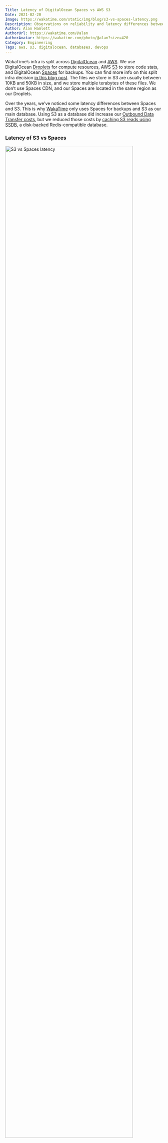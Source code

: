 ```yaml
---
Title: Latency of DigitalOcean Spaces vs AWS S3
Date: 2021-02-20
Image: https://wakatime.com/static/img/blog/s3-vs-spaces-latency.png
Description: Observations on reliability and latency differences between Amazon S3 and DigitalOcean Spaces object storage.
Author: Alan Hamlett
AuthorUrl: https://wakatime.com/@alan
AuthorAvatar: https://wakatime.com/photo/@alan?size=420
Category: Engineering
Tags: aws, s3, digitalocean, databases, devops
---
```


WakaTime’s infra is split across [DigitalOcean][digitalocean] and [AWS][aws].
We use DigitalOcean [Droplets][droplets] for compute resources, AWS [S3][s3] to store code stats, and DigitalOcean [Spaces][spaces] for backups.
You can find more info on this split infra decision [in this blog post][blog post 45].
The files we store in S3 are usually between 10KB and 50KB in size, and we store multiple terabytes of these files.
We don’t use Spaces CDN, and our Spaces are located in the same region as our Droplets.

Over the years, we’ve noticed some latency differences between Spaces and S3.
This is why [WakaTime][wakatime] only uses Spaces for backups and S3 as our main database.
Using S3 as a database did increase our [Outbound Data Transfer costs][s3 pricing], but we reduced those costs by [caching S3 reads using SSDB][blog post 45], a disk-backed Redis-compatible database.

### Latency of S3 vs Spaces

<img src="https://wakatime.com/static/img/blog/s3-vs-spaces-latency.png" class="img-thumbnail" alt="S3 vs Spaces latency" style="width:90%" />

The first thing we noticed was writing to DigitalOcean Spaces takes much longer than writing the same objects to S3.
Average write latency for S3 stays around 200ms when writing from DigitalOcean servers.
When writing the same files from the same servers to DigitalOcean Spaces, average write latency is around 2 seconds!😱
This wasn’t that bad for our use case since we parallelize writes, but it means writing terabytes of data to Spaces can take days.

Read latency was more important for us.
We notice consistently faster(lower) reads from S3 compared to Spaces.
Reading from S3 takes around 200ms per object, while reading from Spaces takes around 300ms.
We also noticed a higher rate of failures when reading from Spaces vs S3.
Spaces rate limits your requests much more than S3.
The S3 rate limit [(5,500+ requests per second)][s3 rate limit] gives you many times more requests per second than DigitalOcean Spaces [(500 request per second)][spaces rate limit].

We start each file path prefix with a random string generated per user, to prevent one user’s reads from bottlenecking reads of other users.
According to [AWS docs][s3 performance], this means we can read up to 5.5k files per second per user from S3.
With Spaces, we can only read 500 files per second total across all users.

### WakaTime’s Infra

We’re now using S3 as our primary code stats database, with an [SSDB caching layer][blog post 45], and multiple Postgres databases on DigitalOcean block storage volumes.
Code stats are sent from [WakaTime plugins][plugins] to the [WakaTime API][api] and temporarily stored in Postgres, sharded by day.
A background task runs on our RabbitMQ task queue to:

* move code stats from Postgres into S3
* warm the [SSDB cache][blog post 45]
* globally lock and drop the current shard from Postgres, after all it’s rows are in S3

A similar task also runs each day to backup the code stats into DigitalOcean Spaces.
Our backups in Spaces are [automatically versioned][spaces docs] by DigitalOcean.
If new code stats come in for the same S3 file, the change is replicated and versioned in the Spaces backup.
DigitalOcean Spaces is [priced very affordably][spaces pricing] and latency doesn’t matter as much for infrequent reads, making it a great place to store backups.

<img src="https://wakatime.com/static/img/blog/spaces-bucket-versioning.png" class="img-thumbnail" alt="Spaces versioning" style="width:90%" />

If you liked this post, you can browse similar articles using the [devops tag][devops tag].
Get started with your free programming metrics today by [installing the open source WakaTime plugin][wakatime].


[wakatime]: https://wakatime.com
[digitalocean]: https://www.digitalocean.com/
[droplets]: https://www.digitalocean.com/products/droplets/
[aws]: https://aws.amazon.com/
[s3]: https://aws.amazon.com/s3/
[s3 pricing]: https://aws.amazon.com/s3/pricing/
[s3 rate limit]: https://docs.aws.amazon.com/AmazonS3/latest/userguide/optimizing-performance-design-patterns.html
[s3 performance]: https://docs.aws.amazon.com/AmazonS3/latest/userguide/optimizing-performance.html
[spaces]: https://www.digitalocean.com/products/spaces/
[spaces pricing]: https://www.digitalocean.com/pricing/#spaces-object-storage
[spaces rate limit]: https://docs.digitalocean.com/products/spaces/details/limits/
[spaces docs]: https://developers.digitalocean.com/documentation/spaces/
[plugins]: https://wakatime.com/plugins
[api]: https://wakatime.com/api
[devops tag]: https://wakatime.com/blog/tag/devops
[blog post 45]: https://wakatime.com/blog/45-using-a-diskbased-redis-clone-to-reduce-aws-s3-bill
